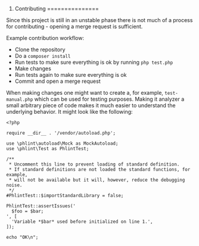 1. Contributing
===============

Since this project is still in an unstable phase there is not much of a process for contributing - opening
a merge request is sufficient.

Example contribution workflow:

- Clone the repository
- Do a `composer install`
- Run tests to make sure everything is ok by running `php test.php`
- Make changes
- Run tests again to make sure everything is ok
- Commit and open a merge request

When making changes one might want to create a, for example, `test-manual.php` which can be used for testing purposes.
Making it analyzer a small arbitrary piece of code makes it much easier to understand the underlying behavior.
It might look like the following:

    <?php

    require __dir__ . '/vendor/autoload.php';

    use \phlint\autoload\Mock as MockAutoload;
    use \phlint\Test as PhlintTest;

    /**
     * Uncomment this line to prevent loading of standard definition.
     * If standard definitions are not loaded the standard functions, for example,
     * will not be available but it will, however, reduce the debugging noise.
     */
    #PhlintTest::$importStandardLibrary = false;

    PhlintTest::assertIssues('
      $foo = $bar;
    ', [
      'Variable *$bar* used before initialized on line 1.',
    ]);

    echo "OK\n";
